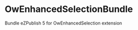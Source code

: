 OwEnhancedSelectionBundle
============================

Bundle eZPublish 5 for OwEnhancedSelection extension
